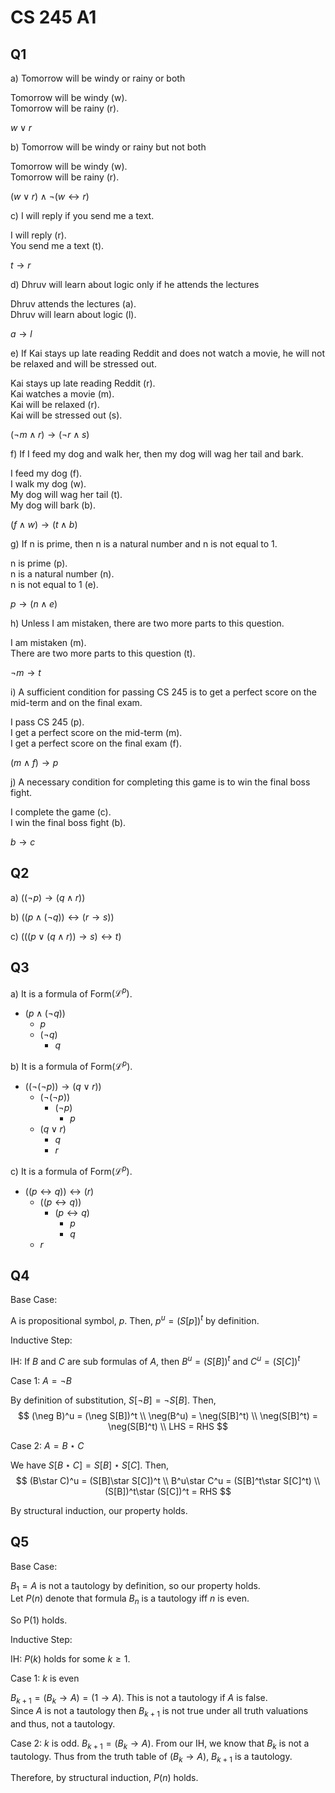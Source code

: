# CS 245 A1

## Q1

a) Tomorrow will be windy or rainy or both

Tomorrow will be windy (w).  
Tomorrow will be rainy \(r\).

$w\lor r$

b) Tomorrow will be windy or rainy but not both

Tomorrow will be windy (w).  
Tomorrow will be rainy \(r\).

$(w\lor r)\land \neg(w\leftrightarrow r)$

c) I will reply if you send me a text.

I will reply \(r\).  
You send me a text (t).

$t\to r$

d) Dhruv will learn about logic only if he attends the lectures

Dhruv attends the lectures (a).  
Dhruv will learn about logic (l).

$a\to l$

e) If Kai stays up late reading Reddit and does not watch a movie,
he will not be relaxed and will be stressed out.

Kai stays up late reading Reddit \(r\).  
Kai watches a movie (m).  
Kai will be relaxed \(r\).  
Kai will be stressed out (s).

$(\neg m\land r)\to (\neg r\land s)$

f) If I feed my dog and walk her, then my dog will wag her tail and
bark.

I feed my dog (f).  
I walk my dog (w).  
My dog will wag her tail (t).  
My dog will bark (b).  

$(f\land w)\to(t\land b)$

g) If n is prime, then n is a natural number and n is not equal to 1.

n is prime (p).  
n is a natural number (n).  
n is not equal to 1 (e).  

$p\to (n\land e)$

h) Unless I am mistaken, there are two more parts to this question.

I am mistaken (m).  
There are two more parts to this question (t).  

$\neg m\to t$

i) A sufficient condition for passing CS 245 is to get a perfect score
on the mid-term and on the final exam.

I pass CS 245 (p).  
I get a perfect score on the mid-term (m).  
I get a perfect score on the final exam (f).  

$(m\land f)\to p$

j) A necessary condition for completing this game is to win the final boss
fight.

I complete the game \(c\).  
I win the final boss fight (b).  

$b\to c$

<div style="page-break-after: always"></div>

## Q2

a) $((\neg p) \to (q\land r))$

b) $((p\land (\neg q))\leftrightarrow (r\to s))$

c) $(((p\lor (q\land r))\to s)\leftrightarrow t)$

<div style="page-break-after: always"></div>

## Q3

a) It is a formula of Form$(\mathcal{L}^p)$.

* $(p\land (\neg q))$
  * $p$
  * $(\neg q)$
    * $q$

b) It is a formula of Form$(\mathcal{L}^p)$.

* $((\neg(\neg p))\to (q\lor r))$
  * $(\neg(\neg p))$
    * $(\neg p)$
      * $p$
  * $(q\lor r)$
    * $q$
    * $r$

c) It is a formula of Form$(\mathcal{L}^p)$.

* $((p\leftrightarrow q))\leftrightarrow (r)$
  * $((p\leftrightarrow q))$
    * $(p\leftrightarrow q)$
      * $p$
      * $q$
  * $r$

<div style="page-break-after: always"></div>

## Q4

Base Case:

A is propositional symbol, $p$. Then, $p^u = (S[p])^t$ by definition.

Inductive Step:

IH: If $B$ and $C$ are sub formulas of $A$, then $B^u = (S[B])^t$ and $C^u = (S[C])^t$

Case 1: $A = \neg B$

By definition of substitution, $S[\neg B] = \neg S[B]$. Then,
$$
(\neg B)^u = (\neg S[B])^t \\
\neg(B^u) = \neg(S[B]^t) \\
\neg(S[B]^t) = \neg(S[B]^t) \\
LHS = RHS
$$

Case 2: $A = B\star C$

We have $S[B\star C] = S[B]\star S[C]$. Then,
$$
(B\star C)^u = (S[B]\star S[C])^t \\
B^u\star C^u = (S[B]^t\star S[C]^t) \\
(S[B])^t\star (S[C])^t = RHS
$$

By structural induction, our property holds.

<div style="page-break-after: always"></div>

## Q5

Base Case:

$B_1 = A$ is not a tautology by definition, so our property holds.  
Let $P(n)$ denote that formula $B_n$ is a tautology iff $n$ is even.

So P(1) holds.

Inductive Step:

IH: $P(k)$ holds for some $k\geq 1$.

Case 1: $k$ is even

$B_{k+1} = (B_k\to A) = (1\to A)$. This is not a tautology if $A$ is false.  
Since $A$ is not a tautology then $B_{k+1}$ is not true under all truth valuations
and thus, not a tautology.

Case 2: $k$ is odd.
$B_{k+1} = (B_k\to A)$. From our IH, we know that $B_k$ is not a tautology.
Thus from the truth table of $(B_k\to A)$, $B_{k+1}$ is a tautology.

Therefore, by structural induction, $P(n)$ holds.


